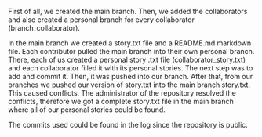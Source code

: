 First of all, we created the main branch. Then, we added the collaborators and also created a personal branch for every collaborator (branch_collaborator).

In the main branch we created a story.txt file and a README.md markdown file. Each contributor pulled the main branch into their own personal branch. There, each of us created a personal story .txt file (collaborator_story.txt) and each collaborator filled it with its personal stories. The next step was to add and commit it. Then, it was pushed into our branch. After that, from our branches we pushed our version of story.txt into the main branch story.txt. This caused conflicts. The administrator of the repository resolved the conflicts, therefore we got a complete story.txt file in the main branch where all of our personal stories could be found.

The commits used could be found in the log since the repository is public.
